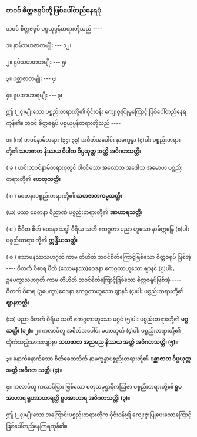 ### ဘဝင် စိတ္တဇရုပ်တို့ ဖြစ်ပေါ်တည်နေရပုံ

ဘဝင် စိတ္တဇရုပ် ပစ္စယုပ္ပန်တရားတို့သည် ----

၁။ နာမ်သဟဇာတမျိုး --- ၁၂၊

၂။ ရုပ်သဟဇာတမျိုး --- ၅၊

၃။ ပစ္ဆာဇာတမျိုး --- ၄၊

၄။ ရူပအာဟာရမျိုး --- ၃၊

ဤ (၂၄)မျိုးသော ပစ္စည်းတရားတို့၏ ဝိုင်းဝန်း ကျေးဇူးပြုမှုကြောင့် ဖြစ်ပေါ်တည်နေရကုန်၏။
ဘဝင် စိတ္တဇရုပ် ပစ္စယုပ္ပန်တရားတို့သည် ----

၁။ (က) ဘဝင်နာမ်တရား (၃၄၊ ၃၃) အစိတ်အပေါင်း နာမက္ခန္ဓာ (၄)ပါး ပစ္စည်းတရားတို့၏ **သဟဇာတ**
**နိဿယ ဝိပါက ဝိပ္ပယုတ္တ အတ္ထိ အဝိဂတသတ္တိ၊**

( ခ ) ယင်းဘဝင်နာမ်တရားစုတွင် ပါဝင်သော အလောဘ အဒေါသ အမောဟ ပစ္စည်းတရားတို့၏
**ဟေတုသတ္တိ၊**

( ဂ ) စေတနာပစ္စည်းတရားတို့၏ **သဟဇာတကမ္မသတ္တိ၊**

(ဃ) ဖဿ စေတနာ ဝိညာဏ် ပစ္စည်းတရားတို့၏ **အာဟာရသတ္တိ၊**

( င ) ဇီဝိတ စိတ် ဝေဒနာ သဒ္ဓါ ဝီရိယ သတိ ဧကဂ္ဂတာ ပညာ ဟူသော နာမ်ဣန္ဒြေ (၈)ပါး ပစ္စည်းတရား
တို့၏ **ဣန္ဒြိယသတ္တိ၊**

( စ ) သောမနဿသဟဂုတ် ကာမ တိဟိတ် ဘဝင်စိတ်ကြောင့်ဖြစ်သော စိတ္တဇရုပ် ဖြစ်အံ့ ----
ဝိတက် ဝိစာရ ပီတိ (သောမနဿ)ဝေဒနာ ဧကဂ္ဂတာဟူသော ဈာနင် (၅)ပါး， ဥပေက္ခာသဟဂုတ်
ကာမ တိဟိတ် ဘဝင်စိတ်ကြောင့်ဖြစ်သော စိတ္တဇရုပ်ဖြစ်အံ့ ---- ဝိတက် ဝိစာရ (ဥပေက္ခာ)ဝေဒနာ
ဧကဂ္ဂတာဟူသော ဈာနင် (၄)ပါး ပစ္စည်းတရားတို့၏ **ဈာနသတ္တိ၊**

(ဆ) ပညာ ဝိတက် ဝီရိယ သတိ ဧကဂ္ဂတာဟူသော မဂ္ဂင် (၅)ပါး ပစ္စည်းတရားတို့၏ **မဂ္ဂသတ္တိ၊ (၁၂)**။
၂။ ကလာပ်တူ အစိတ်အပေါင်း မဟာဘုတ် (၄)ပါး ပစ္စည်းတရားတို့၏ ထိုက်သည့်အားလျော်စွာ **သဟဇာတ**
**အညမည နိဿယ အတ္ထိ အဝိဂတသတ္တိ၊ (၅)**။

၃။ နောက်နောက်သော စိတ်စေတသိက် နာမက္ခန္ဓာပစ္စည်းတရားတို့၏ **ပစ္ဆာဇာတ ဝိပ္ပယုတ္တ အတ္ထိ အဝိဂတ**
**သတ္တိ၊ (၄)**။

၄။ ကလာပ်တူ ကလာပ်ပြား ဖြစ်သော စတုသမုဋ္ဌာနိကဩဇာ ပစ္စည်းတရားတို့၏ **ရူပအာဟာရ ရူပအာဟာရတ္ထိ**
**ရူပအာဟာရ အဝိဂတသတ္တိ၊ (၃)**။

ဤ (၂၄)မျိုးသော အကြောင်းပစ္စည်းတရားတို့က ဝိုင်းဝန်း၍ ကျေးဇူးပြုပေးသောကြောင့် ဖြစ်ပေါ်တည်နေကြရကုန်၏။